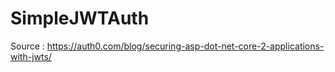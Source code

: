# SimpleJWTAuth

Source : https://auth0.com/blog/securing-asp-dot-net-core-2-applications-with-jwts/
